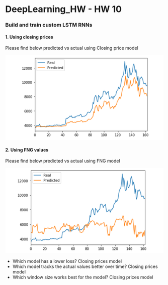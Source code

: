 # DeepLearning_HW - HW 10 

### Build and train custom LSTM RNNs
#### 1. Using closing prices 

Please find below predicted vs actual using Closing price model 

![table](https://github.com/andreaovelar/DeepLearning_HW/blob/master/CLOSE.PNG "CLOSE")

#### 2. Using FNG values

Please find below predicted vs actual using FNG model 

![table](https://github.com/andreaovelar/DeepLearning_HW/blob/master/FNG.PNG "FNG")

* Which model has a lower loss? Closing prices model
* Which model tracks the actual values better over time? Closing prices model
* Which window size works best for the model? Closing prices model


